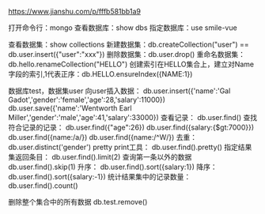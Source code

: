https://www.jianshu.com/p/fffb581bb1a9

打开命令行：mongo
查看数据库：show dbs
指定数据库：use smile-vue

查看数据集：show collections
新建数据集：db.createCollection("user") == db.user.insert({"user":"xxx"})
删除数据集：db.user.drop()
重命名数据集：db.hello.renameCollection("HELLO")
创建索引在HELLO集合上，建立对Name字段的索引,1代表正序：db.HELLO.ensureIndex({NAME:1})

数据库test，数据集user
向user插入数据：
  db.user.insert({'name':'Gal Gadot','gender':'female','age':28,'salary':11000}) 
  db.user.save({'name':'Wentworth Earl Miller','gender':'male','age':41,'salary':33000})
查看记录：
  db.user.find()
查找符合记录的记录：
  db.user.find({"age":26})
  db.user.find({salary:{$gt:7000}})
  db.user.find({name:/a/})
  db.user.find({name:/^W/})
  去重：
  db.user.distinct('gender')
pretty print工具：
  db.user.find().pretty()
指定结果集返回条目：
  db.user.find().limit(2)
查询第一条以外的数据
  db.user.find().skip(1)
升序：
  db.user.find().sort({salary:1})
降序：
  db.user.find().sort({salary:-1})
统计结果集中的记录数量：
  db.user.find().count()

删除整个集合中的所有数据
  db.test.remove()
